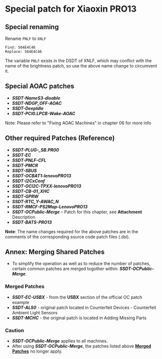 # Special patch for Xiaoxin PRO13

## Special renaming

Rename `PNLF` to `XNLF`

```
Find: 504E4C46
Replace: 584E4C46
```

The variable `PNLF` exists in the DSDT of XNLF, which may conflict with the name of the brightness patch, so use the above name change to circumvent it.

## Special AOAC patches

- ***SSDT-NameS3-disable*** 
- ***SSDT-NDGP_OFF-AOAC***
- ***SSDT-DeepIdle***
- ***SSDT-PCI0.LPCB-Wake-AOAC***

Note: Please refer to "Fixing AOAC Machines" in chapter 06 for more info

## Other required Patches (Reference)

- ***SSDT-PLUG-_SB.PR00*** 
- ***SSDT-EC***
- ***SSDT-PNLF-CFL*** 
- ***SSDT-PMCR*** 
- ***SSDT-SBUS***
- ***SSDT-OCBAT1-lenovoPRO13***
- ***SSDT-I2CxConf***
- ***SSDT-OCI2C-TPXX-lenovoPRO13***
- ***SSDT-CB-01_XHC***
- ***SSDT-GPRW***
- ***SSDT-RTC_Y-AWAC_N***
- ***SSDT-RMCF-PS2Map-LenovoPRO13***
- ***SSDT-OCPublic-Merge*** – Patch for this chapter, see **Attachment** Description
- ***SSDT-BATS-PRO13***

**Note**: The name changes required for the above patches are in the comments of the corresponding source code patch files (.dsl).

## Annex: Merging Shared Patches

- To simplify the operation as well as to reduce the number of patches, certain common patches are merged togother within: ***SSDT-OCPublic-Merge***.

### Merged Patches

- ***SSDT-EC-USBX*** - from the **USBX** section of the official OC patch example
- ***SSDT-ALS0*** - original patch located in Counterfeit Devices - Counterfeit Ambient Light Sensors
- ***SSDT-MCHC*** - the original patch is located in Adding Missing Parts

### Caution

- ***SSDT-OCPublic-Merge*** applies to all machines.
- After using ***SSDT-OCPublic-Merge***, the patches listed above **<u>Merged Patches</u>** no longer apply.
